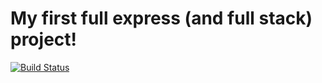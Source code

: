 # My first full express (and full stack) project!

[![Build Status](https://app.travis-ci.com/mitchelldirt/todo-list-v2.svg?branch=main)](https://app.travis-ci.com/mitchelldirt/todo-list-v2)